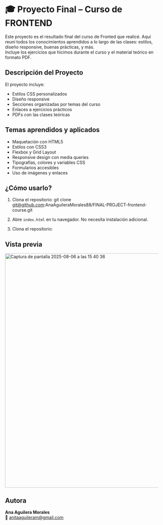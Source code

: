 # 🎓 Proyecto Final – Curso de FRONTEND

Este proyecto es el resultado final del curso de Fronted que realicé. Aquí reuní todos los conocimientos aprendidos a lo largo de las clases: estilos, diseño responsive, buenas prácticas, y más.  
Incluye los ejercicios que hicimos durante el curso y el material teórico en formato PDF.

##  Descripción del Proyecto

El proyecto incluye:

- Estilos CSS personalizados
- Diseño responsive
- Secciones organizadas por temas del curso
- Enlaces a ejercicios prácticos
- PDFs con las clases teóricas

##  Temas aprendidos y aplicados

- Maquetación con HTML5
- Estilos con CSS3
- Flexbox y Grid Layout
- Responsive design con media queries
- Tipografías, colores y variables CSS
- Formularios accesibles
- Uso de imágenes y enlaces


##  ¿Cómo usarlo?

1. Clona el repositorio:
git clone git@github.com:AnaAguileraMorales88/FINAL-PROJECT-frontend-course.git

2. Abre `index.html` en tu navegador.
No necesita instalación adicional.
   

1. Clona el repositorio:
## Vista previa
  <img width="1087" height="769" alt="Captura de pantalla 2025-08-06 a las 15 40 36" src="https://github.com/user-attachments/assets/a46dd3ba-a815-4584-abae-71c76e412cc3" />

  ##  Autora

**Ana Aguilera Morales**  
📧 anitaaguileram@gmail.com



